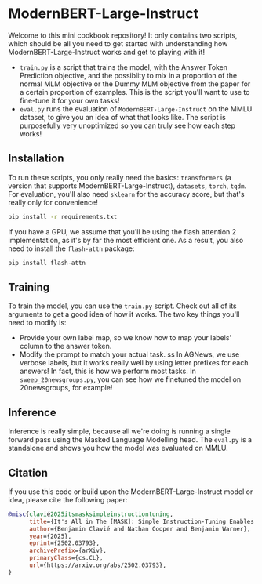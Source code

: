 # ModernBERT-Large-Instruct

Welcome to this mini cookbook repository! It only contains two scripts, which should be all you need to get started with understanding how ModernBERT-Large-Instruct works and get to playing with it!

- `train.py` is a script that trains the model, with the Answer Token Prediction objective, and the possiblity to mix in a proportion of the normal MLM objective or the Dummy MLM objective from the paper for a certain proportion of examples. This is the script you'll want to use to fine-tune it for your own tasks!
- `eval.py` runs the evaluation of `ModernBERT-Large-Instruct` on the MMLU dataset, to give you an idea of what that looks like. The script is purposefully very unoptimized so you can truly see how each step works!

## Installation

To run these scripts, you only really need the basics: `transformers` (a version that supports ModernBERT-Large-Instruct), `datasets`, `torch`, `tqdm`. For evaluation, you'll also need `sklearn` for the accuracy score, but that's really only for convenience!

```bash
pip install -r requirements.txt
```

If you have a GPU, we assume that you'll be using the flash attention 2 implementation, as it's by far the most efficient one. As a result, you also need to install the `flash-attn` package:

```bash
pip install flash-attn
```

## Training

To train the model, you can use the `train.py` script. Check out all of its arguments to get a good idea of how it works. The two key things you'll need to modify is:

- Provide your own label map, so we know how to map your labels' column to the answer token.
- Modify the prompt to match your actual task.
ss
In AGNews, we use verbose labels, but it works really well by using letter prefixes for each answers! In fact, this is how we perform most tasks. In `sweep_20newsgroups.py`, you can see how we finetuned the model on 20newsgroups, for example!

## Inference

Inference is really simple, because all we're doing is running a single forward pass using the Masked Language Modelling head. The `eval.py` is a standalone and shows you how the model was evaluated on MMLU.

## Citation

If you use this code or build upon the ModernBERT-Large-Instruct model or idea, please cite the following paper:

```bibtex
@misc{clavié2025itsmasksimpleinstructiontuning,
      title={It's All in The [MASK]: Simple Instruction-Tuning Enables BERT-like Masked Language Models As Generative Classifiers}, 
      author={Benjamin Clavié and Nathan Cooper and Benjamin Warner},
      year={2025},
      eprint={2502.03793},
      archivePrefix={arXiv},
      primaryClass={cs.CL},
      url={https://arxiv.org/abs/2502.03793}, 
}
```
